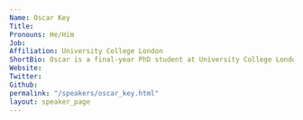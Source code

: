 ```yaml
---
Name: Oscar Key
Title: 
Pronouns: He/Him
Job: 
Affiliation: University College London
ShortBio: Oscar is a final-year PhD student at University College London working on computationally efficient machine learning. He is interested both in large-scale algorithms, which can be distributed across high-performance computing facilities, and approaches that make state-of-the-art models more accessible to practitioners and researchers with only limited resources. Before starting research, Oscar studied computer science and worked as a software engineer.
Website: 
Twitter: 
Github: 
permalink: "/speakers/oscar_key.html"
layout: speaker_page
---
```


